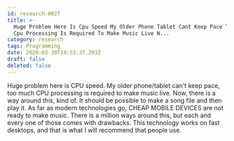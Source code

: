 ```yaml
---
id: research-0027
title: >-
  Huge Problem Here Is Cpu Speed My Older Phone Tablet Cant Keep Pace Too Much
  Cpu Processing Is Required To Make Music Live N...
category: research
tags: Programming
date: 2020-03-30T19:53:37.293Z
draft: false
deleted: false
---
```


Huge problem here is CPU speed. My older phone/tablet can't keep pace, too much CPU processing is required to make music live. Now, there is a way around this, kind of. It should be possible to make a song file and then play it. As far as modern technologies go, CHEAP MOBILE DEVICES are not ready to make music. There is a million ways around this, but each and every one of those comes with drawbacks. This technology works on fast desktops, and that is what I will recommend that people use.

